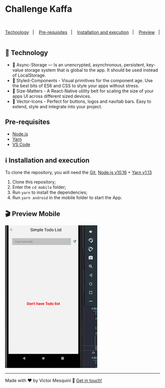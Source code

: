 <h1 aling="center"> Challenge Kaffa  </h1>
<br />

<p align="center">
  <a href="#rocket-technology">Technology</a>&nbsp;&nbsp;&nbsp;|&nbsp;&nbsp;&nbsp;
  <a href="#pre-requisites">Pre-requisites</a>&nbsp;&nbsp;&nbsp;|&nbsp;&nbsp;&nbsp;
  <a href="#information_source-installation-and-execution">Installation and execution</a>&nbsp;&nbsp;&nbsp;|&nbsp;&nbsp;&nbsp;
  <a href="#clapper-preview">Preview</a>&nbsp;&nbsp;&nbsp;|&nbsp;&nbsp;&nbsp;
</p>

## :rocket: Technology

- 💾 Async-Storage — Is an unencrypted, asynchronous, persistent, key-value storage system that is global to the app. It should be used instead of LocalStorage.
- 💅 Styled-Components - Visual primitives for the component age. Use the best bits of ES6 and CSS to style your apps without stress.
- 📐 Size-Matters - A React-Native utility belt for scaling the size of your apps UI across different sized devices.
- 🔎 Vector-Icons - Perfect for buttons, logos and nav/tab bars. Easy to extend, style and integrate into your project.

## Pre-requisites

- [Node.js](https://nodejs.org/en/)
- [Yarn](https://yarnpkg.com/pt-BR/docs/install)
- [VS Code][vc]

## :information_source: Installation and execution

To clone the repository, you will need the [Git](https://git-scm.com), [Node.js v10.16][nodejs] + [Yarn v1.13][yarn]

1. Clone this repository;
2. Enter the `cd mobile` folder;
3. Run `yarn` to install the dependencies;
4. Run `yarn android` in the mobile folder to start the App.

## :clapper: Preview Mobile

<p aling="center">
  <img src=".github/preview-mobile.gif" width=300  />
</p>

---

Made with ♥ by Victor Mesquini :wave: [Get in touch!](https://www.linkedin.com/in/mesquini/)

[nodejs]: https://nodejs.org/
[yarn]: https://yarnpkg.com/
[vc]: https://code.visualstudio.com/
